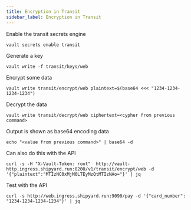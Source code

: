 ```yaml
---
title: Encryption in Transit
sidebar_label: Encryption in Transit
---
```


Enable the transit secrets engine

``` shell
vault secrets enable transit
```

<Terminal target="tools.container.shipyard.run" shell="/bin/bash" workdir="/files" user="root" />
<p></p>

Generate a key

```shell
vault write -f transit/keys/web
```

<Terminal target="tools.container.shipyard.run" shell="/bin/bash" workdir="/files" user="root" />
<p></p>

Encrypt some data

```shell
vault write transit/encrypt/web plaintext=$(base64 <<< "1234-1234-1234-1234")
```

<Terminal target="tools.container.shipyard.run" shell="/bin/bash" workdir="/files" user="root" />
<p></p>

Decrypt the data

```shell
vault write transit/decrypt/web ciphertext=<cypher from previous command>
```

<Terminal target="tools.container.shipyard.run" shell="/bin/bash" workdir="/files" user="root" />
<p></p>

Output is shown as base64 encoding data

```shell
echo "<value from previous command>" | base64 -d
```

<Terminal target="tools.container.shipyard.run" shell="/bin/bash" workdir="/files" user="root" />
<p></p>

Can also do this with the API

```shell
curl -s -H "X-Vault-Token: root"  http://vault-http.ingress.shipyard.run:8200/v1/transit/encrypt/web -d '{"plaintext":"MTIzNC0xMjM0LTEyMzQtMTIzNAo="}' | jq
```

<Terminal target="tools.container.shipyard.run" shell="/bin/bash" workdir="/files" user="root" />
<p></p>

Test with the API

```shell
curl -s http://web.ingress.shipyard.run:9090/pay -d '{"card_number": "1234-1234-1234-1234"}' | jq
```

<Terminal target="tools.container.shipyard.run" shell="/bin/bash" workdir="/files" user="root" />
<p></p>